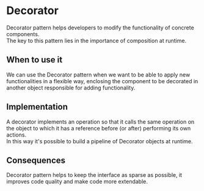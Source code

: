 # Decorator

Decorator pattern helps developers to modify the functionality of concrete components.  
The key to this pattern lies in the importance of composition at runtime.

## When to use it

We can use the Decorator pattern when we want to be able to apply new functionalities in a flexible way, enclosing the component to be decorated in another object responsible for adding functionality.

## Implementation

A decorator implements an operation so that it calls the same operation on the object to which it has a reference before (or after)
 performing its own actions.  
In this way it's possible to build a pipeline of Decorator objects at runtime.

## Consequences

Decorator pattern helps to keep the interface as sparse as possible, it improves code quality and make code more extendable.
